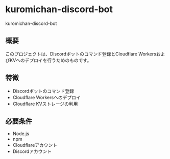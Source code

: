 # kuromichan-discord-bot
kuromichan-discord-bot
## 概要

このプロジェクトは、Discordボットのコマンド登録とCloudflare WorkersおよびKVへのデプロイを行うためのものです。

## 特徴

- Discordボットのコマンド登録
- Cloudflare Workersへのデプロイ
- Cloudflare KVストレージの利用

## 必要条件

- Node.js
- npm
- Cloudflareアカウント
- Discordアカウント
